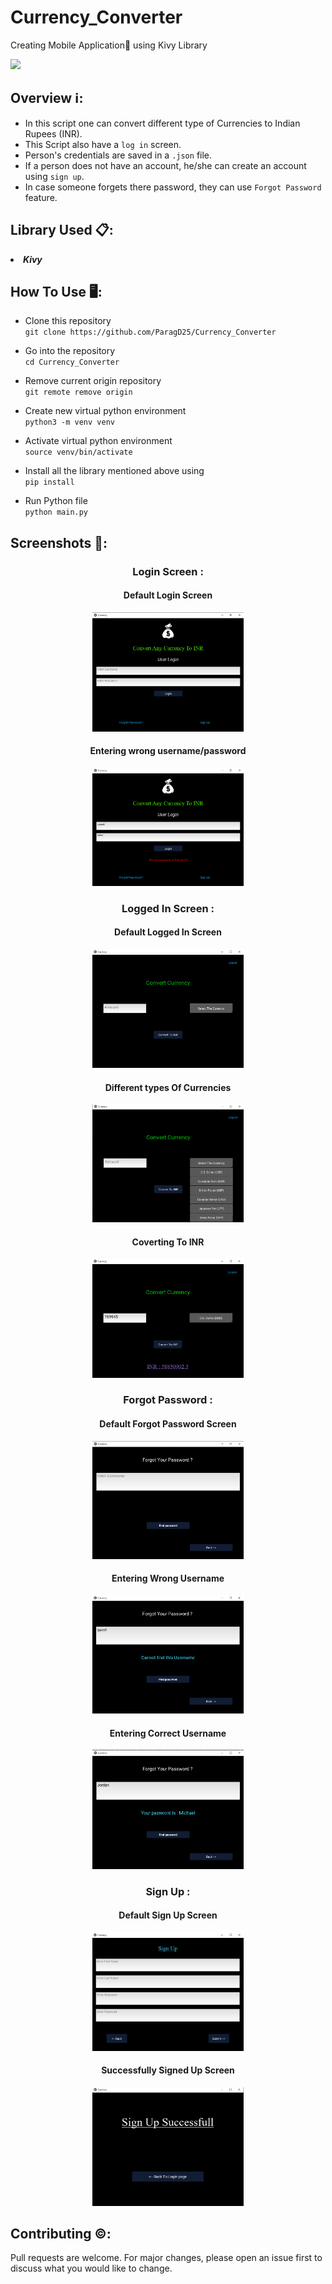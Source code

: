 # Currency_Converter
Creating Mobile Application📱 using Kivy Library

[![](https://camo.githubusercontent.com/2fb0723ef80f8d87a51218680e209c66f213edf8/68747470733a2f2f666f7274686562616467652e636f6d2f696d616765732f6261646765732f6d6164652d776974682d707974686f6e2e737667)](https://python.org)

## Overview ℹ️:
- In this script one can convert different type of Currencies to Indian Rupees (INR).<br>
- This Script also have a `log in` screen.<br>
- Person's credentials are saved in a `.json` file.<br>
- If a person does not have an account, he/she can create an account using `sign up`.<br>  
- In case someone forgets there password, they can use `Forgot Password` feature.<br> 
  
## Library Used 📋:

<li><b><i>Kivy</i></b></li>

## How To Use 🖥️:

- Clone this repository<br>
`git clone https://github.com/ParagD25/Currency_Converter`

- Go into the repository<br>
`cd Currency_Converter`

- Remove current origin repository<br>
`git remote remove origin`
- Create new virtual python environment<br>
`python3 -m venv venv`
- Activate virtual python environment<br>
`source venv/bin/activate`
- Install all the library mentioned above using<br>
`pip install`
- Run Python file<br>
`python main.py`


## Screenshots 📸:
<h3 align="center">Login Screen : </h3>
<h4 align="center">Default Login Screen</h4>
<p align="center">
  <img src="https://github.com/ParagD25/Currency_Converter/blob/master/Images/login.png" alt="Volcano" width="48%">
</p>
<h4 align="center">Entering wrong username/password</h4>
<p align="center">
  <img src="https://github.com/ParagD25/Currency_Converter/blob/master/Images/wrong_password-username.png" alt="Volcano" width="48%">
</p>

<h3 align="center">Logged In Screen : </h3>
<h4 align="center">Default Logged In Screen</h4>
<p align="center">
  <img src="https://github.com/ParagD25/Currency_Converter/blob/master/Images/loginsuccess.png" alt="Volcano" width="48%">
</p>
<h4 align="center">Different types Of Currencies</h4>
<p align="center">
  <img src="https://github.com/ParagD25/Currency_Converter/blob/master/Images/loginsuccess_1.png" alt="Volcano" width="48%">
</p>
<h4 align="center">Coverting To INR</h4>
<p align="center">
  <img src="https://github.com/ParagD25/Currency_Converter/blob/master/Images/loginsuccess_2.png" alt="Volcano" width="48%">
</p>

<h3 align="center">Forgot Password : </h3>
<h4 align="center">Default Forgot Password Screen</h4>
<p align="center">
  <img src="https://github.com/ParagD25/Currency_Converter/blob/master/Images/forgot_password.png" alt="Volcano" width="48%">
</p>
<h4 align="center">Entering Wrong Username</h4>
<p align="center">
  <img src="https://github.com/ParagD25/Currency_Converter/blob/master/Images/forgot_password_1.png" alt="Volcano" width="48%">
</p>
<h4 align="center">Entering Correct Username</h4>
<p align="center">
  <img src="https://github.com/ParagD25/Currency_Converter/blob/master/Images/forgot_password_2.png" alt="Volcano" width="48%">
</p>

<h3 align="center">Sign Up : </h3>
<h4 align="center">Default Sign Up Screen</h4>
<p align="center">
  <img src="https://github.com/ParagD25/Currency_Converter/blob/master/Images/sign_up.png" alt="Volcano" width="48%">
</p>
<h4 align="center">Successfully Signed Up Screen</h4>
<p align="center">
  <img src="https://github.com/ParagD25/Currency_Converter/blob/master/Images/sign_up_success.png" alt="Volcano" width="48%">
</p>


## Contributing ©️:

Pull requests are welcome. For major changes, please open an issue first to discuss what you would like to change.
